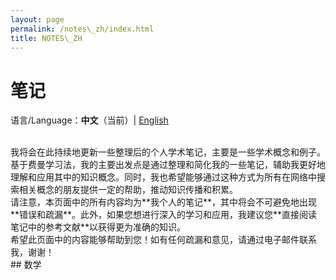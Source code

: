 ```yaml
---
layout: page
permalink: /notes\_zh/index.html
title: NOTES\_ZH
---
```


# 笔记
语言/Language：**中文**（当前）| [English][1]

<br />
我将会在此持续地更新一些整理后的个人学术笔记，主要是一些学术概念和例子。基于费曼学习法，我的主要出发点是通过整理和简化我的一些笔记，辅助我更好地理解和应用其中的知识概念。同时，我也希望能够通过这种方式为所有在网络中搜索相关概念的朋友提供一定的帮助，推动知识传播和积累。

<br />
请注意，本页面中的所有内容均为**我个人的笔记**，其中将会不可避免地出现**错误和疏漏**。此外，如果您想进行深入的学习和应用，我建议您**直接阅读笔记中的参考文献**以获得更为准确的知识。

<br />
希望此页面中的内容能够帮助到您！如有任何疏漏和意见，请通过电子邮件联系我，谢谢！

<br />
## 数学

[1]:	https://jiahao-zhu.github.io/notes/